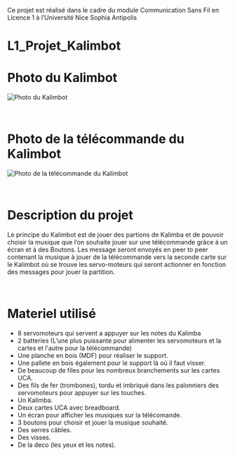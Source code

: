 Ce projet est réalisé dans le cadre du module Communication Sans Fil en Licence 1 à l’Université Nice Sophia Antipolis

# L1_Projet_Kalimbot

# Photo du Kalimbot

![Photo du Kalimbot]([https://cdn.discordapp.com/attachments/964249347774627880/980465394705924106/unknown.png](https://cdn.discordapp.com/attachments/964249347774627880/980877285777350656/unknown.png))

<br/>

# Photo de la télécommande du Kalimbot

![Photo de la télécommande du Kalimbot](https://cdn.discordapp.com/attachments/964249347774627880/980876914594041897/unknown.png)

<br/>


# Description du projet

Le principe du Kalimbot est de jouer des partions de Kalimba et de pouvoir choisir la musique que l’on souhaite jouer sur une télécommande grâce à un écran et à des Boutons. Les message seront envoyés en peer to peer contenant la musique à jouer de la télécommande vers la seconde carte sur le Kalimbot où se trouve les servo-moteurs qui seront actionner en fonction des messages pour jouer la partition.


<br/>

# Materiel utilisé

* 8 servomoteurs qui servent a appuyer sur les notes du Kalimba<br/>
* 2 batteries (L’une plus puissante pour alimenter les servomoteurs et la cartes et l'autre pour la télécommande)<br/>
* Une planche en bois (MDF) pour réaliser le support.<br/>
* Une pallete en bois également pour le support là où il faut visser.<br/>
* De beaucoup de files pour les nombreux branchements sur les cartes UCA.<br/>
* Des fils de fer (trombones), tordu et imbriqué dans les palonniers des servomoteurs pour appuyer sur les touches.<br/>
* Un Kalimba.<br/>
* Deux cartes UCA avec breadboard.<br/>
* Un écran pour afficher les musiques sur la télécomande.<br/>
* 3 boutons pour choisir et jouer la musique souhaité.<br/>
* Des serres câbles.<br/>
* Des visses.<br/>
* De la deco (les yeux et les notes).<br/>
